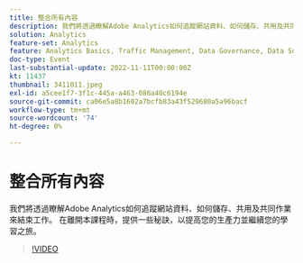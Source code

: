 ```yaml
---
title: 整合所有內容
description: 我們將透過瞭解Adobe Analytics如何追蹤網站資料、如何儲存、共用及共同作業來結束工作。 在離開本課程時，提供一些秘訣，以提高您的生產力並繼續您的學習之旅。
solution: Analytics
feature-set: Analytics
feature: Analytics Basics, Traffic Management, Data Governance, Data Sources, Data Configuration and Collection
doc-type: Event
last-substantial-update: 2022-11-11T00:00:00Z
kt: 11437
thumbnail: 3411011.jpeg
exl-id: a5cee1f7-3f1c-445a-a463-086a40c6194e
source-git-commit: ca06e5a8b1602a7bcfb83a43f529680a5a96bacf
workflow-type: tm+mt
source-wordcount: '74'
ht-degree: 0%

---
```


# 整合所有內容

我們將透過瞭解Adobe Analytics如何追蹤網站資料、如何儲存、共用及共同作業來結束工作。 在離開本課程時，提供一些秘訣，以提高您的生產力並繼續您的學習之旅。

>[!VIDEO](https://video.tv.adobe.com/v/3411011/?quality=12&learn=on)
